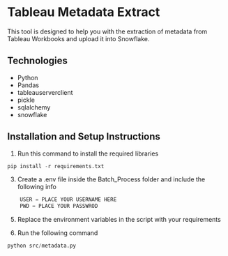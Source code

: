 # Tableau Metadata Extract

This tool is designed to help you with the extraction of metadata from Tableau Workbooks and upload it into Snowflake.

## Technologies

* Python
* Pandas
* tableauserverclient
* pickle
* sqlalchemy
* snowflake

## Installation and Setup Instructions

 1. Run this command to install the required libraries

```python
pip install -r requirements.txt
```

 3. Create a .env file inside the Batch_Process folder and include the following info

```python
    USER = PLACE YOUR USERNAME HERE
    PWD = PLACE YOUR PASSWROD
```

 5. Replace the environment variables in the script with your requirements

 6. Run the following command

 ```python
 python src/metadata.py
```
